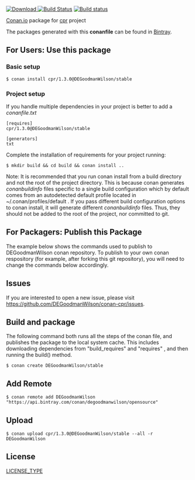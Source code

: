 [ ![Download](https://api.bintray.com/packages/degoodmanwilson/opensource/cpr%3ADEGoodmanWilson/images/download.svg) ](https://bintray.com/degoodmanwilson/opensource/cpr%3ADEGoodmanWilson/_latestVersion)
[![Build Status](https://travis-ci.org/DEGoodmanWilson/conan-cpr.svg?branch=stable%2F1.3.0)](https://travis-ci.org/DEGoodmanWilson/conan-cpr)
[![Build status](https://ci.appveyor.com/api/projects/status/sxs9n6vb8nqa92l5?svg=true)](https://ci.appveyor.com/project/DEGoodmanWilson/conan-cpr)

[Conan.io](https://conan.io) package for [cpr](https://github.com/someauthor/cpr) project

The packages generated with this **conanfile** can be found in [Bintray](https://bintray.com/degoodmanwilson/opensource/cpr%3ADEGoodmanWilson).

## For Users: Use this package

### Basic setup

    $ conan install cpr/1.3.0@DEGoodmanWilson/stable

### Project setup

If you handle multiple dependencies in your project is better to add a *conanfile.txt*

    [requires]
    cpr/1.3.0@DEGoodmanWilson/stable

    [generators]
    txt

Complete the installation of requirements for your project running:

    $ mkdir build && cd build && conan install ..

Note: It is recommended that you run conan install from a build directory and not the root of the project directory.  This is because conan generates *conanbuildinfo* files specific to a single build configuration which by default comes from an autodetected default profile located in ~/.conan/profiles/default .  If you pass different build configuration options to conan install, it will generate different *conanbuildinfo* files.  Thus, they should not be added to the root of the project, nor committed to git.

## For Packagers: Publish this Package

The example below shows the commands used to publish to DEGoodmanWilson conan repository. To publish to your own conan respository (for example, after forking this git repository), you will need to change the commands below accordingly.

## Issues

If you are interested to open a new issue, please visit https://github.com/DEGoodmanWilson/conan-cpr/issues.

## Build and package

The following command both runs all the steps of the conan file, and publishes the package to the local system cache.  This includes downloading dependencies from "build_requires" and "requires" , and then running the build() method.

    $ conan create DEGoodmanWilson/stable

## Add Remote

    $ conan remote add DEGoodmanWilson "https://api.bintray.com/conan/degoodmanwilson/opensource"

## Upload

    $ conan upload cpr/1.3.0@DEGoodmanWilson/stable --all -r DEGoodmanWilson

## License
[LICENSE_TYPE](LICENSE.md)
